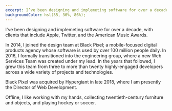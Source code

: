 ```yaml
---
excerpt: I’ve been designing and implemeting software for over a decade, with clients that include Apple, Twitter, and the American Music Awards.
backgroundColor: hsl(35, 30%, 86%);
---
```


I've been designing and implemeting software for over a decade, with clients that include Apple, Twitter, and the American Music Awards.

In 2014, I joined the design team at Black Pixel; a mobile-focused digital products agency whose software is used by over 100 million people daily. In 2016, I formally transitioned into the engineering group, where a new Web Services Team was created under my lead. In the years that followed, I grew this team from three to more than twenty highly-engaged developers across a wide variety of projects and technologies.

Black Pixel was acquired by Hypergiant in late 2018, where I am presently the Director of Web Development.

Offline, I like working with my hands, collecting twentieth-century furniture and objects, and playing hockey or soccer.
